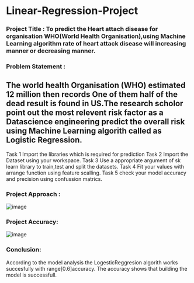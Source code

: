 # Linear-Regression-Project
### Project Title : To predict the Heart attach disease for organisation WHO(World Health Organisation),using Machine Learning algorithm rate of heart attack disease will increasing manner or decreasing manner.
### Problem Statement :
## The world health Organisation (WHO) estimated 12 million then records One of them half of the dead result is found in US.The research scholor point out the most relevent risk factor as a Datascience engineering predict the overall risk using Machine Learning algorith called as Logistic Regression.
Task 1
Import the libraries which is required for prediction
Task 2
Import the Dataset using your workspace.
Task 3
Use a appropriate argument of sk learn library to train,test and split the datasets.
Task 4
Fit your values with arrange function using feature scalling.
Task 5
check your model accuracy and precision using confussion matrics.
### Project Approach :
![image](https://github.com/Renuka022/Linear-Regression-Project/assets/143178529/729928df-5522-43f7-b924-9795a5577193)
### Project Accuracy:
![image](https://github.com/Renuka022/Linear-Regression-Project/assets/143178529/6a4701b1-0831-4332-ad01-080084a720ce)
### Conclusion:
According to the model analysis the LogesticReggresion algorith works succesfully with range[0.6]accuracy.
The accuracy shows that building the model is successfull.
